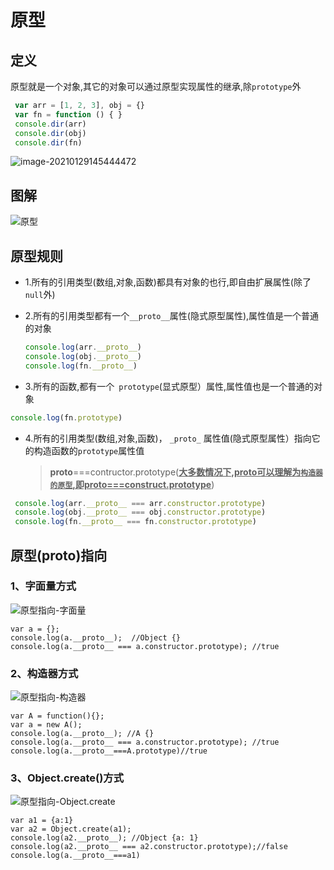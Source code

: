 # 原型
## 定义

原型就是一个对象,其它的对象可以通过原型实现属性的继承,除`prototype`外

```js
 var arr = [1, 2, 3], obj = {}
 var fn = function () { }
 console.dir(arr)
 console.dir(obj)
 console.dir(fn)
```

![image-20210129145444472](https://gitee.com/Uvdream/images/raw/master/images/20210129145444.png)

## 图解

![原型](https://gitee.com/Uvdream/images/raw/master/images/20210129144628.png)

## 原型规则

- 1.所有的引用类型(数组,对象,函数)都具有对象的也行,即自由扩展属性(除了`null`外)

- 2.所有的引用类型都有一个`__proto__`属性(隐式原型属性),属性值是一个普通的对象

  ```js
  console.log(arr.__proto__)
  console.log(obj.__proto__)
  console.log(fn.__proto__)
  ```

- 3.所有的函数,都有一个` prototype`(显式原型）属性,属性值也是一个普通的对象

```js
console.log(fn.prototype)
```

- 4.所有的引用类型(数组,对象,函数)， `_proto_` 属性值(隐式原型属性）指向它的构造函数的`prototype`属性值

  > __proto__===contructor.prototype(<u>**大多数情况下,proto可以理解为`构造器的原型`,即proto===construct.prototype**</u>)

```js
 console.log(arr.__proto__ === arr.constructor.prototype)
 console.log(obj.__proto__ === obj.constructor.prototype)
 console.log(fn.__proto__ === fn.constructor.prototype)
```

## 原型(__proto__)指向

### 1、字面量方式

![原型指向-字面量](https://gitee.com/Uvdream/images/raw/master/images/20210129154856.png)

```
var a = {};
console.log(a.__proto__);  //Object {}
console.log(a.__proto__ === a.constructor.prototype); //true
```

### 2、构造器方式

![原型指向-构造器](https://gitee.com/Uvdream/images/raw/master/images/20210129154908.png)

```
var A = function(){};
var a = new A();
console.log(a.__proto__); //A {}
console.log(a.__proto__ === a.constructor.prototype); //true
console.log(a.__proto__===A.prototype)//true
```

### 3、Object.create()方式

![原型指向-Object.create](https://gitee.com/Uvdream/images/raw/master/images/20210129154916.png)

```
var a1 = {a:1}
var a2 = Object.create(a1);
console.log(a2.__proto__); //Object {a: 1}
console.log(a2.__proto__ === a2.constructor.prototype);//false
console.log(a.__proto__===a1)
```


